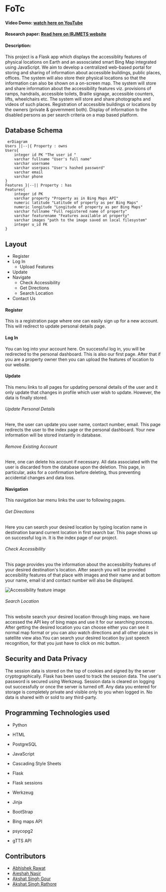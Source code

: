 # FoTc
#### Video Demo: [watch here on YouTube](https://youtu.be/0eyZIVjKnn8)
#### Research paper: [Read here on IRJMETS website](https://www.irjmets.com/paperdetail.php?paperId=ad8ff81be5bdbbe0f7611f4b8bba1855&title=Web+assistance+for+physically+disabled+people&authpr=Abhishek+Rawat)
#### Description:
This project is a Flask app which displays the accessiblity features of physical locations on Earth and an assosciated smart Bing Map integrated using JavaScript. We aim to develop a centralized web-based portal for storing and sharing of information about accessible buildings, public places, offices. The system will also store their physical locations so that the information can also be shown on a on-screen map. The system will store and share information about the accessibility features viz. provisions of ramps, handrails, accessible toilets, Braille signage, accessible counters, lifts, wheelchairs etc. The system will store and share photographs and videos of such places. Registration of accessible buildings or locations by the owners (private & government both). Display of information to the disabled persons as per search criteria on a map based platform.
## Database Schema
```mermaid
 erDiagram 
Users ||--|{ Property : owns
Users{
    integer id PK "The user id "
    varchar fullname "User's full name"
    varchar username
    varchar userpass "User's hashed password"
    varchar email
    varchar phone
}
Features }|--|| Property : has
Features{
    integer id PK
    varchar property "Property as in Bing Maps API"
    numeric latitude "Latitude of property as per Bing Maps"
    numeric longitude "Longitude of property as per Bing Maps"
    varchar fullname "Full registered name of property"
    varchar featurename "Features available at property"
    varchar images "path to the image saved on local filesystem"
    integer u_id FK
}
```
## Layout
- Register
- Log In
    - Upload Features
- Update
- Navigate
    - Check Accessibility
    - Get Directions
    - Search Location
- Contact Us
#### Register
This is a registration page where one can easily sign up for a new account. This will redirect to update personal details page.
#### Log In
You can log into your account here. On successful log in, you will be redirected to the personal dashboard. This is also our first page. After that if you are a property owner then you can upload the features of location to our website.
#### Update
This menu links to all pages for updating personal details of the user and it only update that changes in profile which user wish to update. However, the data is finally stored.
###### Update Personal Details
Here, the user can update you user name, contact number, email. This page redirects the user to the index page or the personal dashboard. Your new information will be stored instantly in database.
###### Remove Existing Account
Here, one can delete his account if necessary. All data associated with the user is discarded from the database upon the deletion. This page, in particular, asks for a confirmation before deleting, thus preventing accidental changes and data loss.
#### Navigation
This navigation bar menu links the user to following pages.
###### Get Directions
Here you can search your desired location by typing location name in destination barand current location in first search bar. This page shows up on successful log in. It is the index page of our project.
###### Check Accessibility
This page provides you the information about the accessibility features of your desired destination's location. After search you will be provided accesibility features of that place with images and their name and at bottom your name, email id and contact number will also be displayed.

![Accessibility feature image](https://user-images.githubusercontent.com/105162599/202505969-d650c565-b919-47bb-8df2-c12982179fb9.png)
###### Search Location
This website search your desired location through bing maps. we have accessed the API key of bing maps and use it for our searching process. After getting the desired location you can choose either you can see it normal map format or you can also watch directions and all other places in satellite view also.You can search your desired location by just speech recognition, for that you just have to click on mic button.
## Security and Data Privacy
The session data is stored on the top of cookies and signed by the server cryptographically. Flask has been used to track the session data. The user's password is secured using Werkzeug. Session data is cleared on logging out successfully or once the server is turned off. Any data you entered for storage is completely private and visible only to you when logged in. No data is shared with or sold to any third-party.
## Programming Technologies used
- Python
- HTML
- PostgreSQL
- JavaScript
- Cascading Style Sheets

- Flask
- Flask sessions
- Werkzeug
- Jinja 
- BootStrap
- Bing maps API
- psycopg2
- gTTS API
## Contributors
- [Abhishek Rawat](https://github.com/abhishek1524)
- [Aieshah Nasir](https://github.com/aie007)
- [Akshat Singh Gour](https://github.com/akshat123007)
- [Akshat Singh Rathore](https://github.com/AkshatSR2003)
